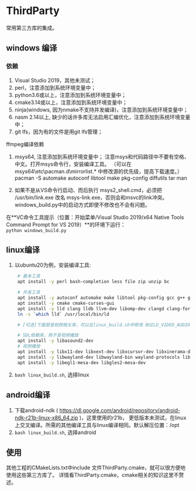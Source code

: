 # ThirdParty

常用第三方库的集成。

## windows 编译

### 依赖
1. Visual Studio 2019，其他未测试；
2. perl，注意添加到系统环境变量中；
3. python3.6或以上，注意添加到系统环境变量中；
4. cmake3.14或以上，注意添加到系统环境变量中；
5. ninja(windows, 因为nmake不支持并发编译)，注意添加到系统环境变量中；
6. nasm 2.14以上, 缺少的话许多库无法启用汇编优化，注意添加到系统环境变量中；
7. git lfs，因为有的文件是用git lfs管理；

ffmpeg编译依赖

1. msys64, 注意添加到系统环境变量中；
    注意msys和代码路径中不要有空格、中文。打开msys命令行，安装编译工具。
    （可以在 msys64\etc\pacman.d\mirrorlist.* 中修改源的优先级，提高下载速度。）
    pacman -S automake autoconf libtool make pkg-config diffutils tar man

2. 如果不是从VS命令行启动、而后执行 msys2_shell.cmd，必须把 /usr/bin/link.exe 改名 msys-link.exe，否则会和msvc的link冲突。
    windows_build.py中的启动方式即使不修改也不会有问题。

在**VC命令工具提示（位置：开始菜单/Visual Studio 2019/x64 Native Tools Command Prompt for VS 2019）**的环境下运行：  
`python windows_build.py`

## linux编译

1. 以ubuntu20为例，安装编译工具: 
   ```sh
    # 基本工具
    apt install -y perl bash-completion less file zip unzip bc

    # 开发工具
    apt install -y autoconf automake make libtool pkg-config gcc g++ gdbserver nasm ninja-build diffutils patchelf gfortran libgomp1
    apt install -y cmake cmake-curses-gui
    apt install -y lld clang lldb llvm-dev libomp-dev clangd clang-format clang-tidy
    ln -s `which lld` /usr/local/bin/ld

    # [可选]下面是音视频相关库，可以在linux_build.sh中修改 BUILD_VIDEO_AUDIO 选择是否编译。

    # SDL依赖库，用于音视频播放
    apt install -y libasound2-dev 
    # 视频播放
    apt install -y libx11-dev libxext-dev libxcursor-dev libxinerama-dev libxi-dev libxrandr-dev libxrender-dev libxss-dev libxxf86vm-dev
    apt install -y libwayland-dev libwayland-bin wayland-protocols libegl1-mesa-dev libxkbcommon-dev
    apt install -y libegl1-mesa-dev libgles2-mesa-dev
   ```

2. `bash linux_build.sh`, 选择linux

## android编译

1. 下载android-ndk ( https://dl.google.com/android/repository/android-ndk-r21b-linux-x86_64.zip )，这里使用的r21b，
    更低版本未测试，在linux上交叉编译。所需的其他编译工具与linux编译相同。默认解压位置：/opt
2. `bash linux_build.sh`, 选择android

## 使用

其他工程的CMakeLists.txt中include 文件ThirdParty.cmake，就可以很方便地使用这些第三方库了。
详情看ThirdParty.cmake，cmake相关的知识这里不赘述。
